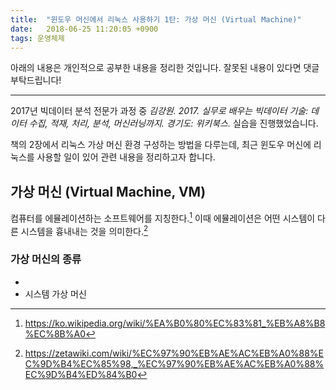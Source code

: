 ```yaml
---
title:  "윈도우 머신에서 리눅스 사용하기 1탄: 가상 머신 (Virtual Machine)"
date:   2018-06-25 11:20:05 +0900
tags: 운영체제
---
```


아래의 내용은 개인적으로 공부한 내용을 정리한 것입니다. 잘못된 내용이 있다면 댓글 부탁드립니다!

- - -

2017년 빅데이터 분석 전문가 과정 중 *김강원. 2017. 실무로 배우는 빅데이터 기술: 데이터 수집, 적재, 처리, 분석, 머신러닝까지. 경기도: 위키북스.* 실습을 진행했었습니다.


책의 2장에서 리눅스 가상 머신 환경 구성하는 방법을 다루는데, 최근 윈도우 머신에 리눅스를 사용할 일이 있어 관련 내용을 정리하고자 합니다.


## 가상 머신 (Virtual Machine, VM)
컴퓨터를 에뮬레이션하는 소프트웨어를 지칭한다.[^1] 이때 에뮬레이션은 어떤 시스템이 다른 시스템을 흉내내는 것을 의미한다.[^2]


### 가상 머신의 종류
* 
* 시스템 가상 머신


[^1]: https://ko.wikipedia.org/wiki/%EA%B0%80%EC%83%81_%EB%A8%B8%EC%8B%A0
[^2]: https://zetawiki.com/wiki/%EC%97%90%EB%AE%AC%EB%A0%88%EC%9D%B4%EC%85%98,_%EC%97%90%EB%AE%AC%EB%A0%88%EC%9D%B4%ED%84%B0